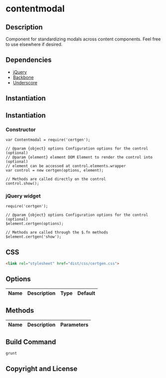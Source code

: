 # contentmodal

## Description

Component for standardizing modals across content components.  Feel free to use elsewhere if desired.

## Dependencies

* [jQuery](https://github.com/jquery/jquery)
* [Backbone](https://github.com/jashkenas/backbone)
* [Underscore](http://underscorejs.org/)

## Instantiation

## Instantiation

### Constructor

    var Contentmodal = require('certgen');

    // @param {object} options Configuration options for the control (optional)
    // @param {element} element DOM Element to render the control into (optional)
    // element can be accessed at control.elements.wrapper
    var control = new certgen(options, element);

    // Methods are called directly on the control
    control.show();

### jQuery widget

    require('certgen');

    // @param {object} options Configuration options for the control (optional)
    $element.certgen(options);

    // Methods are called through the $.fn methods
    $element.certgen('show');

## CSS

```html
<link rel="stylesheet" href="dist/css/certgen.css">
```

## Options
Name | Description | Type | Default
--- | --- | --- | ---

## Methods
Name | Description | Parameters
--- | --- | ---

## Build Command

    grunt

## Copyright and License


